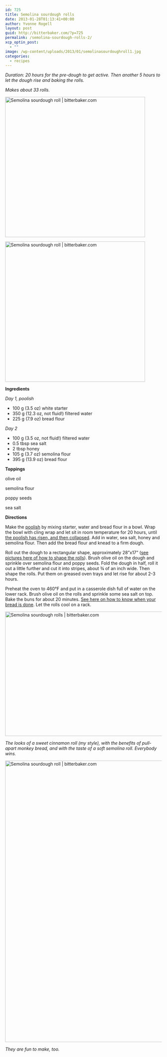 ```yaml
---
id: 725
title: Semolina sourdough rolls
date: 2013-01-28T01:13:41+00:00
author: Yvonne Rogell
layout: post
guid: http://bitterbaker.com/?p=725
permalink: /semolina-sourdough-rolls-2/
xcp_optin_post:
  - ""
image: /wp-content/uploads/2013/01/semolinasourdoughroll1.jpg
categories:
  - recipes
---
```

_Duration: 20 hours for the pre-dough to get active. Then another 5 hours to let the dough rise and baking the rolls._
  
_Makes about 33 rolls._

<p class="recipe-icon">
  <img class="recipe-icon alignright pinthis" title="Semolina sourdough roll | bitterbaker.com" alt="Semolina sourdough roll | bitterbaker.com" src="http://bitterbaker.com/images/semolinasourdoughroll1-mini.jpg" width="450" />
</p>

<p class="">
  <img class=" alignright pinthis" title="Semolina sourdough roll | bitterbaker.com" alt="Semolina sourdough roll | bitterbaker.com" src="http://bitterbaker.com/images/semolinasourdoughroll1.jpg" width="450" />
</p>

**Ingredients**
  
_Day 1, poolish_

  * 100 g (3.5 oz) white starter
  * 350 g (12.3 oz, not fluid!) filtered water
  * 225 g (7.9 oz) bread flour

_Day 2_

  * 100 g (3.5 oz, not fluid!) filtered water
  * 0.5 tbsp sea salt
  * 2 tbsp honey
  * 105 g (3.7 oz) semolina flour
  * 395 g (13.9 oz) bread flour

**Toppings**
  
olive oil
  
semolina flour
  
poppy seeds
  
sea salt

**Directions**
  
Make the <a title="What a poolish should look like" href="/what-a-poolish-should-look-like/" target="_blank">poolish</a> by mixing starter, water and bread flour in a bowl. Wrap the bowl with cling wrap and let sit in room temperature for 20 hours, until <a title="What a poolish should look like" href="/what-a-poolish-should-look-like/" target="_blank">the poolish has risen, and then collapsed</a>. Add in water, sea salt, honey and semolina flour. Then add the bread flour and knead to a firm dough.

Roll out the dough to a rectangular shape, approximately 28”x17” (<a title="How to roll a twirly top" href="/how-to-roll-a-twirly-top/" target="_blank">see pictures here of how to shape the rolls</a>). Brush olive oil on the dough and sprinkle over semolina flour and poppy seeds. Fold the dough in half, roll it out a little further and cut it into stripes, about ¾ of an inch wide. Then shape the rolls. Put them on greased oven trays and let rise for about 2-3 hours.

Preheat the oven to 460°F and put in a casserole dish full of water on the lower rack. Brush olive oil on the rolls and sprinkle some sea salt on top. Bake the buns for about 20 minutes. <a title="Knock, knock. Who can tell me when my bread is done?" href="/how-to-know-when-the-bread-is-done/" target="_blank">See here on how to know when your bread is done</a>. Let the rolls cool on a rack.

<img class="pinthis" title="Semolina sourdough roll | bitterbaker.com" alt="Semolina sourdough rolls | bitterbaker.com" src="http://bitterbaker.com/images/semolinasourdoughroll2.jpg" width="600" height="399" />
  
_The looks of a sweet cinnamon roll (my style), with the benefits of pull-apart monkey bread, and with the taste of a soft semolina roll. Everybody wins._

<img class="pinthis" title="Semolina sourdough roll | bitterbaker.com" alt="Semolina sourdough roll | bitterbaker.com" src="http://bitterbaker.com/images/semolinasourdoughroll3.jpg" width="600" height="903" />
  
_They are fun to make, too._